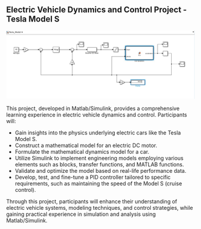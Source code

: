 ## Electric Vehicle Dynamics and Control Project - Tesla Model S
![Tesla Model](/Tesla_Model.png) 

This project, developed in Matlab/Simulink, provides a comprehensive learning experience in electric vehicle dynamics and control. Participants will:

- Gain insights into the physics underlying electric cars like the Tesla Model S.
- Construct a mathematical model for an electric DC motor.
- Formulate the mathematical dynamics model for a car.
- Utilize Simulink to implement engineering models employing various elements such as blocks, transfer functions, and MATLAB functions.
- Validate and optimize the model based on real-life performance data.
- Develop, test, and fine-tune a PID controller tailored to specific requirements, such as maintaining the speed of the Model S (cruise control). 

Through this project, participants will enhance their understanding of electric vehicle systems, modeling techniques, and control strategies, while gaining practical experience in simulation and analysis using Matlab/Simulink.
